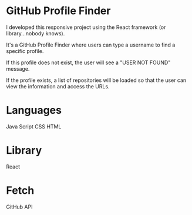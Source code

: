 # GitHub Profile Finder

I developed this responsive project using the React framework (or library...nobody knows). 

It's a GitHub Profile Finder where users can type a username to find a specific profile. 

If this profile does not exist, the user will see a "USER NOT FOUND" message. 

If the profile exists, a list of repositories will be loaded so that the user can view the information and access the URLs.

# Languages
Java Script
CSS
HTML

# Library
React

# Fetch
GitHub API
